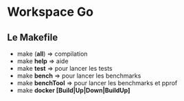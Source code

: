 # Workspace Go

## Le **Makefile**

- make (**all**) ⇒ compilation
- make **help** ⇒ aide
- make **test** ⇒ pour lancer les tests
- make **bench** ⇒ pour lancer les benchmarks
- make **benchTool** ⇒ pour lancer les benchmarks et pprof
- make **docker [Build|Up|Down|BuildUp]**
